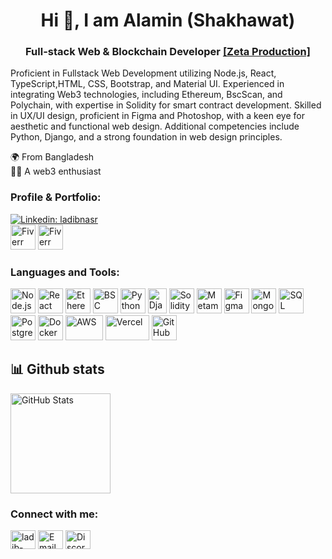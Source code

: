   <h1 align="center">Hi 👋, I am Alamin (Shakhawat)</h1>
<h3 align="center">Full-stack Web & Blockchain Developer <a href="https://zeta-production.com">[Zeta Production]</a></h3>

Proficient in Fullstack Web Development utilizing Node.js, React, TypeScript,HTML, CSS, Bootstrap, and Material UI. Experienced in integrating Web3 technologies, including  Ethereum, BscScan, and Polychain, with expertise in Solidity for smart contract development. Skilled in UX/UI design, proficient in Figma and Photoshop, with a keen eye for aesthetic and functional web design. Additional competencies include Python, Django, and a strong foundation in web design principles.

🌍 From Bangladesh  
🏃‍♂️ A web3 enthusiast
<h3 align="left">Profile & Portfolio:</h3>

[![Linkedin: ladibnasr](https://img.shields.io/badge/-Alamin%20Hossen-blue?style=flat-square&logo=Linkedin&logoColor=white&link=https://www.linkedin.com/in/alamin-hossen-4a1711206/)](https://www.linkedin.com/in/alamin-hossen-4a1711206/)
<br/>
<a href="https://www.fiverr.com/alaminprogramer" target="_blank" style="text-decoration: none;">
    <img src="https://github.com/Full-stack-Web-Dev-BD/Full-stack-Web-Dev-BD/assets/60449971/76d36e87-fdda-4576-bd25-db2297d41594" alt="Fiverr" width="40" height="40">
</a>
<a href="https://www.upwork.com/freelancers/shakhawat1" target="_blank" style="text-decoration: none;">
    <img src="https://github.com/Full-stack-Web-Dev-BD/Full-stack-Web-Dev-BD/assets/60449971/c770434a-4142-4787-aa7b-2bde98e8b12d" alt="Fiverr" width="40" height="40">
</a>


<h3 align="left">Languages and Tools:</h3>
<p align="left"> 
  <img src="https://www.vectorlogo.zone/logos/nodejs/nodejs-icon.svg" alt="Node.js" width="40" height="40"/>
  <img src="https://www.vectorlogo.zone/logos/reactjs/reactjs-icon.svg" alt="React" width="40" height="40"/>
  <img src="https://github.com/Full-stack-Web-Dev-BD/Full-stack-Web-Dev-BD/assets/60449971/65a59c7a-bdc8-4085-a8cf-a010a896f35b" alt="Ethereum" width="40" height="40"/>
  <img src="https://github.com/Full-stack-Web-Dev-BD/Full-stack-Web-Dev-BD/assets/60449971/7937fa39-ae3a-4d7e-a288-722447df8c56" alt="BSC" width="40" height="40"/>
  <img src="https://www.vectorlogo.zone/logos/python/python-icon.svg" alt="Python" width="40" height="40"/>
  <img src="https://github.com/Full-stack-Web-Dev-BD/Full-stack-Web-Dev-BD/assets/60449971/cef1ecf4-716c-455d-8579-66a76a34a887" alt="Django" width="30" height="40"/>
  <img src="https://github.com/Full-stack-Web-Dev-BD/Full-stack-Web-Dev-BD/assets/60449971/005d29f6-b781-4b96-9104-5cb16a4fec91" alt="Solidity" width="40" height="40"/>
  <img src="https://github.com/Full-stack-Web-Dev-BD/Full-stack-Web-Dev-BD/assets/60449971/fe672f4c-1ef6-4e25-a1ed-4124b1a7c9a8" alt="Metamask" width="40" height="40"/>
  <img src="https://www.vectorlogo.zone/logos/figma/figma-icon.svg" alt="Figma" width="40" height="40"/>
  <img src="https://www.vectorlogo.zone/logos/mongodb/mongodb-icon.svg" alt="MongoDB" width="40" height="40"/>
  <img src="https://www.vectorlogo.zone/logos/sqlite/sqlite-icon.svg" alt="SQL" width="40" height="40"/>
  <img src="https://www.vectorlogo.zone/logos/postgresql/postgresql-icon.svg" alt="PostgreSQL" width="40" height="40"/>
  <img src="https://www.vectorlogo.zone/logos/docker/docker-icon.svg" alt="Docker" width="40" height="40"/>
  <img src="https://github.com/Full-stack-Web-Dev-BD/Full-stack-Web-Dev-BD/assets/60449971/5ac9747f-df6c-4711-ba35-d8799082ae50" alt="AWS" width="60" height="40"/>
  <img src="https://github.com/Full-stack-Web-Dev-BD/Full-stack-Web-Dev-BD/assets/60449971/546d4388-e2aa-41c0-aae9-5bd39f9d1e24" alt="Vercel" width="70" height="40"/>
  <img src="https://www.vectorlogo.zone/logos/github/github-icon.svg" alt="GitHub" width="40" height="40"/>
</p>



## 📊 Github stats
<img src="https://github-readme-stats.vercel.app/api?username=Full-stack-Web-Dev-BD&show_icons=true&bg_color=ffea00&title_color=000000&text_color=000000&icon_color=ff0000&hide_border=true&count_private=true" alt="GitHub Stats" height="160" />

<h3 align="left">Connect with me:</h3>
<p align="left">
  <a href="https://www.linkedin.com/in/alamin-hossen-4a1711206/" target="blank"><img align="center" src="https://raw.githubusercontent.com/rahuldkjain/github-profile-readme-generator/master/src/images/icons/Social/linked-in-alt.svg" alt="ladib-nasr" height="30" width="40" /></a>
  <a href="mailto:alaminprogramerr@gmail.com" target="_blank"><img align="center" src="https://github.com/Full-stack-Web-Dev-BD/Full-stack-Web-Dev-BD/assets/60449971/c1ffb248-f9f9-4293-9fcf-5c4265fb4bc0" alt="Email" height="30" width="40" /></a>
  <a href="https://discord.com/users/YourUserID" target="_blank"><img align="center" src="https://raw.githubusercontent.com/rahuldkjain/github-profile-readme-generator/master/src/images/icons/Social/discord.svg" alt="Discord" height="30" width="40" /></a>
</p>



